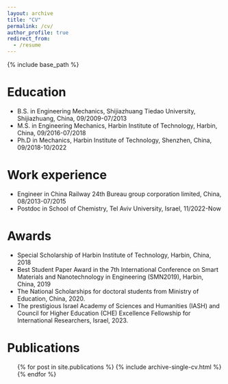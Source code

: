```yaml
---
layout: archive
title: "CV"
permalink: /cv/
author_profile: true
redirect_from:
  - /resume
---
```


{% include base_path %}

Education
======
* B.S. in Engineering Mechanics, Shijiazhuang Tiedao University, Shijiazhuang, China, 09/2009-07/2013
* M.S. in Engineering Mechanics, Harbin Institute of Technology, Harbin, China, 09/2016-07/2018
* Ph.D in Mechanics, Harbin Institute of Technology, Shenzhen, China, 09/2018-10/2022

Work experience
======
* Engineer in China Railway 24th Bureau group corporation limited, China, 08/2013-07/2015
* Postdoc in School of Chemistry, Tel Aviv University, Israel, 11/2022-Now
  
Awards
======
* Special Scholarship of Harbin Institute of Technology, Harbin, China, 2018 
* Best Student Paper Award in the 7th International Conference on Smart Materials and Nanotechnology in Engineering (SMN2019), Harbin, China, 2019
* The National Scholarships for doctoral students from Ministry of Education, China, 2020.
* The prestigious Israel Academy of Sciences and Humanities (IASH) and Council for Higher Education (CHE) Excellence Fellowship for International Researchers, Israel, 2023.

Publications
======
  <ul>{% for post in site.publications %}
    {% include archive-single-cv.html %}
  {% endfor %}</ul>
